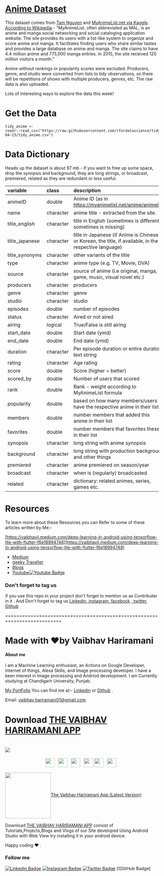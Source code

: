# [Anime Dataset](https://vaibhavhariramani.github.io/Anime_Dataset_Visualisation/)

This dataset comes from [Tam Nguyen](https://github.com/tamdrashtri) and [MyAnimeList.net via Kaggle](https://www.kaggle.com/aludosan/myanimelist-anime-dataset-as-20190204). [According to Wikipedia](https://en.wikipedia.org/wiki/MyAnimeList) - "MyAnimeList, often abbreviated as MAL, is an anime and manga social networking and social cataloging application website. The site provides its users with a list-like system to organize and score anime and manga. It facilitates finding users who share similar tastes and provides a large database on anime and manga. The site claims to have 4.4 million anime and 775,000 manga entries. In 2015, the site received 120 million visitors a month."

Anime without rankings or popularity scores were excluded. Producers, genre, and studio were converted from lists to tidy observations, so there will be repetitions of shows with multiple producers, genres, etc. The raw data is also uploaded.

Lots of interesting ways to explore the data this week!

# Get the Data

```
tidy_anime <- readr::read_csv("https://raw.githubusercontent.com/rfordatascience/tidytuesday/master/data/2019/2019-04-23/tidy_anime.csv")

```

# Data Dictionary

Heads up the dataset is about 97 mb - if you want to free up some space, drop the synopsis and background, they are long strings, or broadcast, premiered, related as they are redundant or less useful.

|variable       |class     |description |
|:--------------|:---------|:-----------|
|animeID        |double    | Anime ID (as in https://myanimelist.net/anime/animeID)          |
|name           |character |anime title - extracted from the site.           |
|title_english  |character | title in English (sometimes is different, sometimes is missing)          |
|title_japanese |character | title in Japanese (if Anime is Chinese or Korean, the title, if available, in the respective language)          |
|title_synonyms |character | other variants of the title         |
|type           |character | anime type (e.g. TV, Movie, OVA)          |
|source         |character | source of anime (i.e original, manga, game, music, visual novel etc.)         |
|producers      |character | producers          |
|genre          |character | genre         |
|studio         |character | studio           |
|episodes       |double    | number of episodes           |
|status         |character | Aired or not aired      |
|airing         |logical   | True/False is still airing          |
|start_date     |double    | Start date (ymd)        |
|end_date       |double    | End date (ymd)        |
|duration       |character | Per episode duration or entire duration, text string        |
|rating         |character | Age rating         |
|score          |double    | Score (higher = better)       |
|scored_by      |double    | Number of users that scored          |
|rank           |double    | Rank - weight according to MyAnimeList formula          |
|popularity     |double    |  based on how many members/users have the respective anime in their list          |
|members        |double    | number members that added this anime in their list         |
|favorites      |double    | number members that favorites these in their list          |
|synopsis       |character | long string with anime synopsis          |
|background     |character | long string with production background and other things          |
|premiered      |character | anime premiered on season/year          |
|broadcast      |character | when is (regularly) broadcasted         |
|related        |character | dictionary: related animes, series, games etc.         |

# Resources 

To learn more about these Resources you can Refer to some of these articles written by Me:-

[https://vaibhavji.medium.com/deep-learning-in-android-using-tensorflow-lite-with-flutter-f6e18994748](https://vaibhavji.medium.com/deep-learning-in-android-using-tensorflow-lite-with-flutter-f6e18994748)


- [Medium](https://medium.com/geeky-bawa)
- [geeky Traveller](https://sites.google.com/view/geeky-traveller/)
- [Blogs](https://github.com/vaibhavhariaramani/blogs)
- [Youtube](https://www.youtube.com/channel/UCy7amUpLnsRLEMIaJGGBYog)[![Youtube Badge](https://img.shields.io/badge/-Geeky_Bawa-1ca0f1?style=flat-circle&labelColor=d54b3d&logo=youtube&logoColor=white&link=https://www.youtube.com/channel/UCy7amUpLnsRLEMIaJGGBYog)](https://www.youtube.com/channel/UCy7amUpLnsRLEMIaJGGBYog)

### Don't forget to tag us

if you use this repo in  your project don't forget to mention us as Contributer in it . And Don't forget to tag us [Linkedin](https://www.linkedin.com/in/vaibhav-hariramani-087488186/),[ instagram](https://www.instagram.com/geeky_baba_/?hl=en),[ facebook](https://www.facebook.com/jayesh.hariramani.3) ,[ twitter](https://www.linkedin.com/in/vaibhav-hariramani-087488186/), [ Github](https://github.com/vaibhavhariaramani) 

==========================================================================
# Made with ❤️by Vaibhav Hariramani
#### About me

I am a Machine Learning enthusiast, an Actions on Google Developer, Internet of things, Alexa Skills, and Image processing developer.
I have a keen interest in Image processing and Andriod development.
I am Currently studying at  Chandigarh University, Punjab.

[My PortFolio](https://vaibhavhariaramani.github.io/)
You can find me at:-
[Linkedin](https://www.linkedin.com/in/vaibhav-hariramani-087488186/) or [Github](https://github.com/vaibhavhariaramani) .

Email: [vaibhav.hariramani01@gmail.com](mailto:vaibhav.hariramani01@gmail.com)


# Download [THE VAIBHAV HARIRAMANI APP](https://github.com/vaibhavhariaramani/The-Vaibhav-Hariramani-App/raw/master/vaibhav%20hariramani%20app.apk)

# [<img src="https://github.com/vaibhavhariaramani/vaibhavhariaramani/blob/master/icon/gh-bannner-light.png">](https://github.com/vaibhavhariaramani/The-Vaibhav-Hariramani-App/raw/master/vaibhav%20hariramani%20app.apk) 
<p align='center'>
<a href="https://www.linkedin.com/in/vaibhav-hariramani-087488186/"><img height="30" src="https://github.com/vaibhavhariaramani/vaibhavhariaramani/blob/master/icon/linkedin.png"></a>&nbsp;&nbsp;
<a href="https://twitter.com/vaibhavhariram2"><img height="30" src="https://github.com/vaibhavhariaramani/vaibhavhariaramani/blob/master/icon/twitter.png"></a>&nbsp;&nbsp;
<a href="https://www.instagram.com/vaibhav.hariramani/?hl=en"><img height="30" src="https://github.com/vaibhavhariaramani/vaibhavhariaramani/blob/master/icon/instagram.jpg"></a>&nbsp;&nbsp;
<a href="https://www.buymeacoffee.com/vaibhavJii"><img height="30" src="https://github.com/vaibhavhariaramani/vaibhavhariaramani/blob/master/icon/by-me-a-coffee.png"></a>
<a href="https://wa.me/+917790991077"><img height="30" src="https://github.com/vaibhavhariaramani/vaibhavhariaramani/blob/master/icon/whatsapp.png"></a>&nbsp;&nbsp;
<a href="mailto:vaibhav.hariramani01@gmail.com"><img height="30" src="https://github.com/vaibhavhariaramani/vaibhavhariaramani/blob/master/icon/email.png"></a>&nbsp;&nbsp;
</p>


[<img width="150" align='center' src="https://archive.org/download/download-button-png/download-button-png.png">The Vaibhav Hariramani App (Latest Version) ](https://github.com/vaibhavhariaramani/The-Vaibhav-Hariramani-App/raw/master/vaibhav%20hariramani%20app.apk)

Download [THE VAIBHAV HARIRAMANI APP](https://github.com/vaibhavhariaramani/The-Vaibhav-Hariramani-App/raw/master/vaibhav%20hariramani%20app.apk) consist of Tutorials,Projects,Blogs and Vlogs of our Site developed Using Android Studio with Web View try installing it in your android device.

Happy coding ❤️ .

### Follow me
  
[![Linkedin Badge](https://img.shields.io/badge/-VaibhavHariramani-blue?style=flat-circle&logo=Linkedin&logoColor=white&link=https://www.linkedin.com/in/vaibhav-hariramani-087488186/)](https://www.linkedin.com/in/vaibhav-hariramani-087488186/) [![Instagram Badge](https://img.shields.io/badge/-VaibhavHariramani-e02c73?style=flat-circle&labelColor=e02c73&logo=Instagram&logoColor=white&link=https://www.instagram.com/vaibhav.hariramani/?hl=en)](https://www.instagram.com/vaibhav.hariramani/?hl=en) [![Twitter Badge](https://img.shields.io/badge/-VaibhavHariramani-1ca0f1?style=flat-circle&labelColor=1ca0f1&logo=twitter&logoColor=white&link=https://twitter.com/vaibhavhariram2)](https://twitter.com/vaibhavhariram2) [![GitHub Badge]
